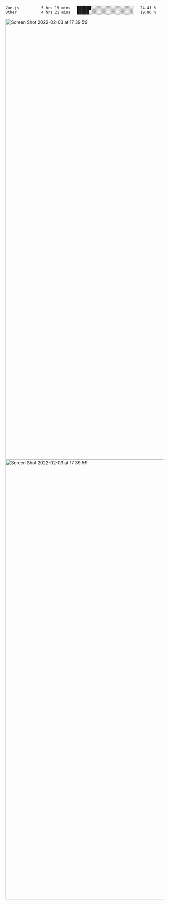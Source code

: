 <!--START_SECTION:waka-->

```text
Vue.js          5 hrs 19 mins   ██████░░░░░░░░░░░░░░░░░░░   24.41 %
Other           4 hrs 21 mins   █████░░░░░░░░░░░░░░░░░░░░   19.96 %
```

<!--END_SECTION:waka-->

<img width="1400" alt="Screen Shot 2022-02-03 at 17 39 59" src="https://user-images.githubusercontent.com/45716542/152387304-f2b60485-53a6-4f4b-a818-5cefb1b0c0ae.png">
<img width="1400" alt="Screen Shot 2022-02-03 at 17 39 59" src="https://user-images.githubusercontent.com/45716542/152387273-ea5cdf21-2a45-44da-8bef-00c1763b1d42.png">
